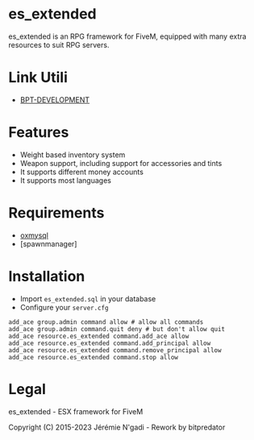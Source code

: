 # es_extended

es_extended is an RPG framework for FiveM, equipped with many extra resources to suit RPG servers.

# Link Utili 
- [BPT-DEVELOPMENT](bitpredator.github.io/bptdevelopment/)

# Features

- Weight based inventory system
- Weapon support, including support for accessories and tints
- It supports different money accounts
- It supports most languages

# Requirements

- [oxmysql](https://github.com/overextended/oxmysql/releases)
- [spawnmanager]

# Installation

- Import `es_extended.sql` in your database
- Configure your `server.cfg`

```
add_ace group.admin command allow # allow all commands
add_ace group.admin command.quit deny # but don't allow quit
add_ace resource.es_extended command.add_ace allow
add_ace resource.es_extended command.add_principal allow
add_ace resource.es_extended command.remove_principal allow
add_ace resource.es_extended command.stop allow
```

# Legal

es_extended - ESX framework for FiveM

Copyright (C) 2015-2023 Jérémie N'gadi - Rework by bitpredator
